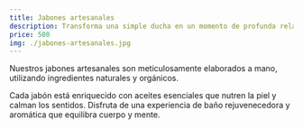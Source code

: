 ```yaml
---
title: Jabones artesanales
description: Transforma una simple ducha en un momento de profunda relajación
price: 500
img: ./jabones-artesanales.jpg
---
```


Nuestros jabones artesanales son meticulosamente elaborados a mano, utilizando ingredientes naturales y orgánicos.

Cada jabón está enriquecido con aceites esenciales que nutren la piel y calman los sentidos. Disfruta de una experiencia de baño rejuvenecedora y aromática que equilibra cuerpo y mente.
